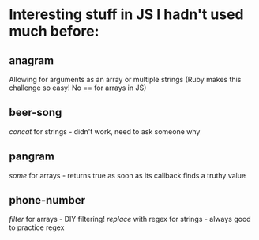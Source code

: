 # Interesting stuff in JS I hadn't used much before:

## anagram
Allowing for arguments as an array or multiple strings
(Ruby makes this challenge so easy! No == for arrays in JS)

## beer-song
*concat* for strings - didn't work, need to ask someone why

## pangram 
*some* for arrays - returns true as soon as its callback finds a truthy value

## phone-number
*filter* for arrays - DIY filtering!
*replace* with regex for strings - always good to practice regex
